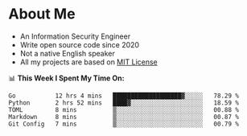 # About Me

- An Information Security Engineer
- Write open source code since 2020
- Not a native English speaker
- All my projects are based on [MIT License](https://opensource.org/licenses/MIT)

📊 **This Week I Spent My Time On:**
<!--START_SECTION:waka-->
```text
Go           12 hrs 4 mins   ███████████████████▓░░░░░   78.29 % 
Python       2 hrs 52 mins   ████▓░░░░░░░░░░░░░░░░░░░░   18.59 % 
TOML         8 mins          ▒░░░░░░░░░░░░░░░░░░░░░░░░   00.88 % 
Markdown     8 mins          ▒░░░░░░░░░░░░░░░░░░░░░░░░   00.87 % 
Git Config   7 mins          ▒░░░░░░░░░░░░░░░░░░░░░░░░   00.79 % 
```
<!--END_SECTION:waka-->

